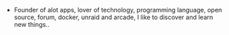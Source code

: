 - Founder of alot apps, lover of technology, programming language, open source, forum, docker, unraid and arcade, I like to discover and learn new things..
  <br>











































































































































































































































































































































































































































































































































































































































































































































































































